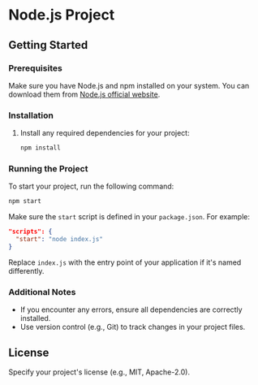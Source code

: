 # Node.js Project

## Getting Started

### Prerequisites
Make sure you have Node.js and npm installed on your system. You can download them from [Node.js official website](https://nodejs.org/).

### Installation
1. Install any required dependencies for your project:
   ```bash
   npm install
   ```

### Running the Project
To start your project, run the following command:
```bash
npm start
```
Make sure the `start` script is defined in your `package.json`. For example:
```json
"scripts": {
  "start": "node index.js"
}
```
Replace `index.js` with the entry point of your application if it's named differently.

### Additional Notes
- If you encounter any errors, ensure all dependencies are correctly installed.
- Use version control (e.g., Git) to track changes in your project files.

## License
Specify your project's license (e.g., MIT, Apache-2.0).

